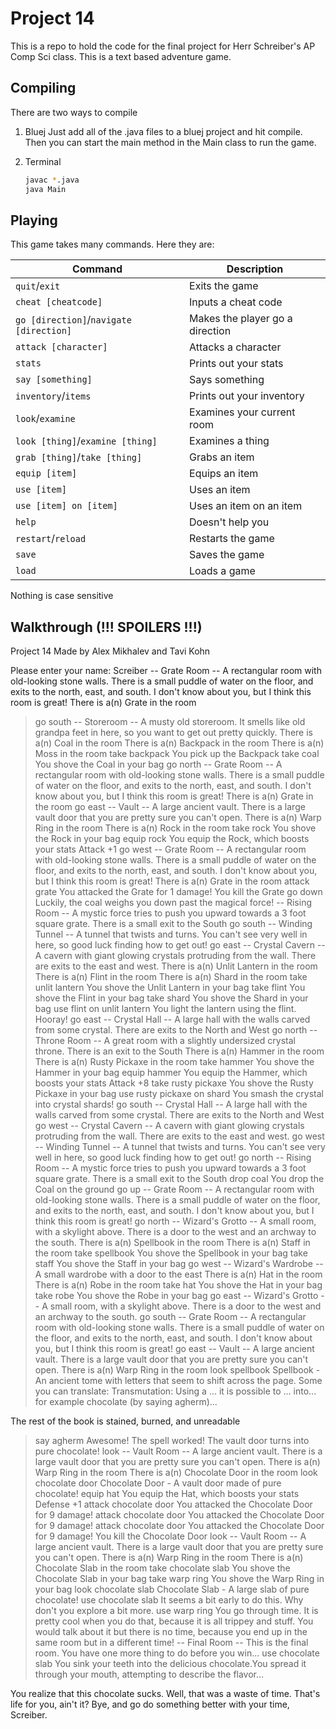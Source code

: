 # Project 14

This is a repo to hold the code for the final project for Herr Schreiber's AP Comp
Sci class. This is a text based adventure game.

## Compiling

There are two ways to compile

1. Bluej
    Just add all of the .java files to a bluej project and hit compile. Then
    you can start the main method in the Main class to run the game.

2. Terminal
    ```sh
    javac *.java
    java Main
    ```
## Playing

This game takes many commands. Here they are:

| Command                                 | Description                     |
|-----------------------------------------|---------------------------------|
| `quit`/`exit`                           | Exits the game                  |
| `cheat [cheatcode]`                     | Inputs a cheat code             |
| `go [direction]`/`navigate [direction]` | Makes the player go a direction |
| `attack [character]`                    | Attacks a character             |
| `stats`                                 | Prints out your stats           |
| `say [something]`                       | Says something                  |
| `inventory`/`items`                     | Prints out your inventory       |
| `look`/`examine`                        | Examines your current room      |
| `look [thing]`/`examine [thing]`        | Examines a thing                |
| `grab [thing]`/`take [thing]`           | Grabs an item                   |
| `equip [item]`                          | Equips an item                  |
| `use [item]`                            | Uses an item                    |
| `use [item] on [item]`                  | Uses an item on an item         |
| `help`                                  | Doesn't help you                |
| `restart`/`reload`                      | Restarts the game               |
| `save`                                  | Saves the game                  |
| `load`                                  | Loads a game                    |

Nothing is case sensitive

## Walkthrough (!!! SPOILERS !!!)
Project 14
Made by Alex Mikhalev and Tavi Kohn

Please enter your name:
Screiber
-- Grate Room --
A rectangular room with old-looking stone walls. There is a small puddle of water on the floor, and exits to the north, east, and south. I don't know about you, but I think this room is great!
There is a(n) Grate in the room
 > go south
-- Storeroom --
A musty old storeroom. It smells like old grandpa feet in here, so you want to get out pretty quickly.
There is a(n) Coal in the room
There is a(n) Backpack in the room
There is a(n) Moss in the room
 > take backpack
You pick up the Backpack
 > take coal
You shove the Coal in your bag
 > go north
-- Grate Room --
A rectangular room with old-looking stone walls. There is a small puddle of water on the floor, and exits to the north, east, and south. I don't know about you, but I think this room is great!
There is a(n) Grate in the room
 > go east
-- Vault --
A large ancient vault. There is a large vault door that you are pretty sure you can't open.
There is a(n) Warp Ring in the room
There is a(n) Rock in the room
 > take rock
You shove the Rock in your bag
 > equip rock
You equip the Rock, which boosts your stats Attack +1
 > go west
-- Grate Room --
A rectangular room with old-looking stone walls. There is a small puddle of water on the floor, and exits to the north, east, and south. I don't know about you, but I think this room is great!
There is a(n) Grate in the room
 > attack grate
You attacked the Grate for 1 damage!
You kill the Grate
 > go down
Luckily, the coal weighs you down past the magical force!
-- Rising Room --
A mystic force tries to push you upward towards a 3 foot square grate. There is a small exit to the South
 > go south
-- Winding Tunnel --
A tunnel that twists and turns. You can't see very well in here, so good luck finding how to get out!
 > go east
-- Crystal Cavern --
A cavern with giant glowing crystals protruding from the wall. There are exits to the east and west.
There is a(n) Unlit Lantern in the room
There is a(n) Flint in the room
There is a(n) Shard in the room
 > take unlit lantern
You shove the Unlit Lantern in your bag
 > take flint
You shove the Flint in your bag
 > take shard
You shove the Shard in your bag
 > use flint on unlit lantern
You light the lantern using the flint. Hooray!
 > go east
-- Crystal Hall --
A large hall with the walls carved from some crystal. There are exits to the North and West
 > go north
-- Throne Room --
A great room with a slightly undersized crystal throne. There is an exit to the South
There is a(n) Hammer in the room
There is a(n) Rusty Pickaxe in the room
 > take hammer
You shove the Hammer in your bag
 > equip hammer
You equip the Hammer, which boosts your stats Attack +8
 > take rusty pickaxe
You shove the Rusty Pickaxe in your bag
 > use rusty pickaxe on shard
You smash the crystal into crystal shards!
 > go south
-- Crystal Hall --
A large hall with the walls carved from some crystal. There are exits to the North and West
 > go west
-- Crystal Cavern --
A cavern with giant glowing crystals protruding from the wall. There are exits to the east and west.
 > go west
-- Winding Tunnel --
A tunnel that twists and turns. You can't see very well in here, so good luck finding how to get out!
 > go north
-- Rising Room --
A mystic force tries to push you upward towards a 3 foot square grate. There is a small exit to the South
 > drop coal
You drop the Coal on the ground
 > go up
-- Grate Room --
A rectangular room with old-looking stone walls. There is a small puddle of water on the floor, and exits to the north, east, and south. I don't know about you, but I think this room is great!
 > go north
-- Wizard's Grotto --
A small room, with a skylight above. There is a door to the west and an archway to the south.
There is a(n) Spellbook in the room
There is a(n) Staff in the room
 > take spellbook
You shove the Spellbook in your bag
 > take staff
You shove the Staff in your bag
 > go west
-- Wizard's Wardrobe --
A small wardrobe with a door to the east
There is a(n) Hat in the room
There is a(n) Robe in the room
 > take hat
You shove the Hat in your bag
 > take robe
You shove the Robe in your bag
 > go east
-- Wizard's Grotto --
A small room, with a skylight above. There is a door to the west and an archway to the south.
 > go south
-- Grate Room --
A rectangular room with old-looking stone walls. There is a small puddle of water on the floor, and exits to the north, east, and south. I don't know about you, but I think this room is great!
 > go east
-- Vault --
A large ancient vault. There is a large vault door that you are pretty sure you can't open.
There is a(n) Warp Ring in the room
 > look spellbook
Spellbook - An ancient tome with letters that seem to shift across the page. Some you can translate:
	Transmutation:
	Using a ... it is possible to ... into...
	 for example chocolate (by saying agherm)...

 The rest of the book is stained, burned, and unreadable
 > say agherm
Awesome! The spell worked! The vault door turns into pure chocolate!
 > look
-- Vault Room --
A large ancient vault. There is a large vault door that you are pretty sure you can't open.
There is a(n) Warp Ring in the room
There is a(n) Chocolate Door in the room
 > look chocolate door
Chocolate Door - A vault door made of pure chocolate!
 > equip hat
You equip the Hat, which boosts your stats Defense +1
 > attack chocolate door
You attacked the Chocolate Door for 9 damage!
 > attack chocolate door
You attacked the Chocolate Door for 9 damage!
 > attack chocolate door
You attacked the Chocolate Door for 9 damage!
You kill the Chocolate Door
 > look
-- Vault Room --
A large ancient vault. There is a large vault door that you are pretty sure you can't open.
There is a(n) Warp Ring in the room
There is a(n) Chocolate Slab in the room
 > take chocolate slab
You shove the Chocolate Slab in your bag
 > take warp ring
You shove the Warp Ring in your bag
 > look chocolate slab
Chocolate Slab - A large slab of pure chocolate!
 > use chocolate slab
It seems a bit early to do this. Why don't you explore a bit more.
 > use warp ring
You go through time. It is pretty cool when you do that, because it is all trippey and stuff. You would talk about it but there is no time, because you end up in the same room but in a different time!
-- Final Room --
This is the final room. You have one more thing to do before you win...
 > use chocolate slab
You sink your teeth into the delicious chocolate.You spread it through your mouth, attempting to describe the flavor...





You realize that this chocolate sucks. Well, that was a waste of time. That's life for you, ain't it? Bye, and go do something better with your time, Screiber.